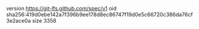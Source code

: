 version https://git-lfs.github.com/spec/v1
oid sha256:419d0ebe142a7f396b9ee178d8ec86747f19d0e5c66720c386da76cf3e2ace0a
size 3358
